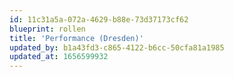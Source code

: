 ```yaml
---
id: 11c31a5a-072a-4629-b88e-73d37173cf62
blueprint: rollen
title: 'Performance (Dresden)'
updated_by: b1a43fd3-c865-4122-b6cc-50cfa81a1985
updated_at: 1656599932
---
```

